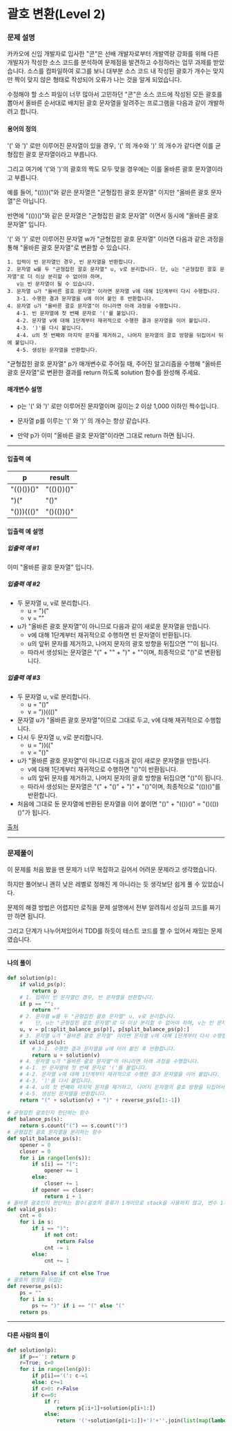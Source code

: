 # 괄호 변환(Level 2)

### 문제 설명

카카오에 신입 개발자로 입사한 "콘"은 선배 개발자로부터 개발역량 강화를 위해 다른 개발자가 작성한 소스 코드를 분석하여 문제점을 발견하고 수정하라는 업무 과제를 받았습니다. 소스를 컴파일하여 로그를 보니 대부분 소스 코드 내 작성된 괄호가 개수는 맞지만 짝이 맞지 않은 형태로 작성되어 오류가 나는 것을 알게 되었습니다.   

수정해야 할 소스 파일이 너무 많아서 고민하던 "콘"은 소스 코드에 작성된 모든 괄호를 뽑아서 올바른 순서대로 배치된 괄호 문자열을 알려주는 프로그램을 다음과 같이 개발하려고 합니다.    

#### 용어의 정의

'(' 와 ')' 로만 이루어진 문자열이 있을 경우, '(' 의 개수와 ')' 의 개수가 같다면 이를 균형잡힌 괄호 문자열이라고 부릅니다.   

그리고 여기에 '('와 ')'의 괄호의 짝도 모두 맞을 경우에는 이를 올바른 괄호 문자열이라고 부릅니다.   

예를 들어, "(()))("와 같은 문자열은 "균형잡힌 괄호 문자열" 이지만 "올바른 괄호 문자열"은 아닙니다.   

반면에 "(())()"와 같은 문자열은 "균형잡힌 괄호 문자열" 이면서 동시에 "올바른 괄호 문자열" 입니다.   

'(' 와 ')' 로만 이루어진 문자열 w가 "균형잡힌 괄호 문자열" 이라면 다음과 같은 과정을 통해 "올바른 괄호 문자열"로 변환할 수 있습니다.   

~~~
1. 입력이 빈 문자열인 경우, 빈 문자열을 반환합니다. 
2. 문자열 w를 두 "균형잡힌 괄호 문자열" u, v로 분리합니다. 단, u는 "균형잡힌 괄호 문자열"로 더 이상 분리할 수 없어야 하며,
   v는 빈 문자열이 될 수 있습니다. 
3. 문자열 u가 "올바른 괄호 문자열" 이라면 문자열 v에 대해 1단계부터 다시 수행합니다. 
   3-1. 수행한 결과 문자열을 u에 이어 붙인 후 반환합니다. 
4. 문자열 u가 "올바른 괄호 문자열"이 아니라면 아래 과정을 수행합니다. 
   4-1. 빈 문자열에 첫 번째 문자로 '('를 붙입니다. 
   4-2. 문자열 v에 대해 1단계부터 재귀적으로 수행한 결과 문자열을 이어 붙입니다. 
   4-3. ')'를 다시 붙입니다. 
   4-4. u의 첫 번째와 마지막 문자를 제거하고, 나머지 문자열의 괄호 방향을 뒤집어서 뒤에 붙입니다. 
   4-5. 생성된 문자열을 반환합니다.
~~~

"균형잡힌 괄호 문자열" p가 매개변수로 주어질 때, 주어진 알고리즘을 수행해 "올바른 괄호 문자열"로 변환한 결과를 return 하도록 solution 함수를 완성해 주세요.   

#### 매개변수 설명

* p는 '(' 와 ')' 로만 이루어진 문자열이며 길이는 2 이상 1,000 이하인 짝수입니다.

* 문자열 p를 이루는 '(' 와 ')' 의 개수는 항상 같습니다.

* 만약 p가 이미 "올바른 괄호 문자열"이라면 그대로 return 하면 됩니다.

---

#### 입출력 예

|p|	result|
|-|-|
|"(()())()"|	"(()())()"|
|")("|	"()"|
|"()))((()"|	"()(())()"|

#### 입출력 예 설명

##### 입출력 예 #1

이미 "올바른 괄호 문자열" 입니다.

##### 입출력 예 #2

* 두 문자열 u, v로 분리합니다.
    * u = ")("
    * v = ""
* u가 "올바른 괄호 문자열"이 아니므로 다음과 같이 새로운 문자열을 만듭니다.
    * v에 대해 1단계부터 재귀적으로 수행하면 빈 문자열이 반환됩니다.
    * u의 앞뒤 문자를 제거하고, 나머지 문자의 괄호 방향을 뒤집으면 ""이 됩니다.
    * 따라서 생성되는 문자열은 "(" + "" + ")" + ""이며, 최종적으로 "()"로 변환됩니다.

##### 입출력 예 #3

* 두 문자열 u, v로 분리합니다.
    * u = "()"
    * v = "))((()"
* 문자열 u가 "올바른 괄호 문자열"이므로 그대로 두고, v에 대해 재귀적으로 수행합니다.
* 다시 두 문자열 u, v로 분리합니다.
    * u = "))(("
    * v = "()"
* u가 "올바른 괄호 문자열"이 아니므로 다음과 같이 새로운 문자열을 만듭니다.
    * v에 대해 1단계부터 재귀적으로 수행하면 "()"이 반환됩니다.
    * u의 앞뒤 문자를 제거하고, 나머지 문자의 괄호 방향을 뒤집으면 "()"이 됩니다.
    * 따라서 생성되는 문자열은 "(" + "()" + ")" + "()"이며, 최종적으로 "(())()"를 반환합니다.
* 처음에 그대로 둔 문자열에 반환된 문자열을 이어 붙이면 "()" + "(())()" = "()(())()"가 됩니다. 

[출처](https://programmers.co.kr/learn/courses/30/lessons/60058)

---

### 문제풀이

이 문제를 처음 봤을 땐 문제가 너무 복잡하고 길어서 어려운 문제라고 생각했습니다.   

하지만 풀어보니 괜히 낮은 레벨로 정해진 게 아니라는 듯 생각보단 쉽게 풀 수 있었습니다.   

문제의 해결 방법은 어렵지만 로직을 문제 설명에서 전부 알려줘서 성실히 코드를 짜기만 하면 됩니다.   

그리고 단계가 나누어져있어서 TDD를 하듯이 테스트 코드를 짤 수 있어서 재밌는 문제였습니다.   

---

#### 나의 풀이

~~~python
def solution(p):
    if valid_ps(p):
        return p
    # 1. 입력이 빈 문자열인 경우, 빈 문자열을 반환합니다. 
    if p == "":
        return ""
    # 2. 문자열 w를 두 "균형잡힌 괄호 문자열" u, v로 분리합니다.
    #    단, u는 "균형잡힌 괄호 문자열"로 더 이상 분리할 수 없어야 하며, v는 빈 문자열이 될 수 있습니다. 
    u, v = p[:split_balance_ps(p)], p[split_balance_ps(p):]
    # 3. 문자열 u가 "올바른 괄호 문자열" 이라면 문자열 v에 대해 1단계부터 다시 수행합니다. 
    if valid_ps(u):
        # 3-1. 수행한 결과 문자열을 u에 이어 붙인 후 반환합니다. 
        return u + solution(v)
    # 4. 문자열 u가 "올바른 괄호 문자열"이 아니라면 아래 과정을 수행합니다. 
    # 4-1. 빈 문자열에 첫 번째 문자로 '('를 붙입니다. 
    # 4-2. 문자열 v에 대해 1단계부터 재귀적으로 수행한 결과 문자열을 이어 붙입니다. 
    # 4-3. ')'를 다시 붙입니다. 
    # 4-4. u의 첫 번째와 마지막 문자를 제거하고, 나머지 문자열의 괄호 방향을 뒤집어서 뒤에 붙입니다. 
    # 4-5. 생성된 문자열을 반환합니다.
    return "(" + solution(v) + ")" + reverse_ps(u[1:-1])
    
# 균형잡힌 괄호인지 판단하는 함수
def balance_ps(s):
    return s.count("(") == s.count(")")
# 균형잡힌 괄호 문자열을 분리하는 함수
def split_balance_ps(s):
    opener = 0
    closer = 0
    for i in range(len(s)):
        if s[i] == "(":
            opener += 1
        else:
            closer += 1
        if opener == closer:
            return i + 1
# 올바른 괄호인지 판단하는 함수(괄호의 종류가 1개이므로 stack을 사용하지 않고, 변수 1개를 사용해서 알 수 있습니다.)
def valid_ps(s):
    cnt = 0
    for i in s:
        if i == ")":
            if not cnt:
                return False
            cnt -= 1
        else:
            cnt += 1
    
    return False if cnt else True
# 괄호의 방향을 뒤집는 
def reverse_ps(s):
    ps = ""
    for i in s:
        ps += ")" if i == "(" else "("
    return ps
~~~

---

#### 다른 사람의 풀이

~~~python
def solution(p):
    if p=='': return p
    r=True; c=0
    for i in range(len(p)):
        if p[i]=='(': c-=1
        else: c+=1
        if c>0: r=False
        if c==0:
            if r:
                return p[:i+1]+solution(p[i+1:])
            else:
                return '('+solution(p[i+1:])+')'+''.join(list(map(lambda x:'(' if x==')' else ')',p[1:i]) ))
~~~
